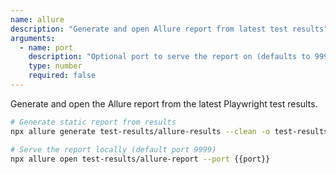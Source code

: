 ```yaml
---
name: allure
description: "Generate and open Allure report from latest test results"
arguments:
  - name: port
    description: "Optional port to serve the report on (defaults to 9999)"
    type: number
    required: false
---
```


Generate and open the Allure report from the latest Playwright test results.

```bash
# Generate static report from results
npx allure generate test-results/allure-results --clean -o test-results/allure-report

# Serve the report locally (default port 9999)
npx allure open test-results/allure-report --port {{port}}
